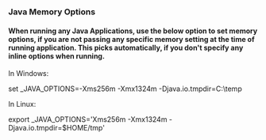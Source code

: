### Java Memory Options

#### When running any Java Applications, use the below option to set memory options, if you are not passing any specific memory setting at the time of running application. This picks automatically, if you don't specify any inline options when running.

In Windows:

set _JAVA_OPTIONS=-Xms256m -Xmx1324m -Djava.io.tmpdir=C:\\temp

In Linux:

export _JAVA_OPTIONS='Xms256m -Xmx1324m -Djava.io.tmpdir=$HOME/tmp'